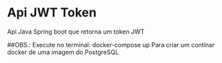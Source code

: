 # Api JWT Token
Api Java Spring boot que retorna um token JWT

##OBS.: Execute no terminal: docker-compose up 
Para criar um continar docker de uma imagem do PostgreSQL 
